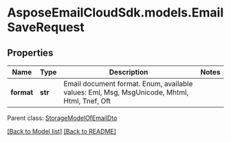# AsposeEmailCloudSdk.models.EmailSaveRequest
## Properties
Name | Type | Description | Notes
------------ | ------------- | ------------- | -------------
**format** | **str** | Email document format. Enum, available values: Eml, Msg, MsgUnicode, Mhtml, Html, Tnef, Oft | 

 Parent class: [StorageModelOfEmailDto](StorageModelOfEmailDto.md)

[[Back to Model list]](Models.md) [[Back to README]](README.md)


